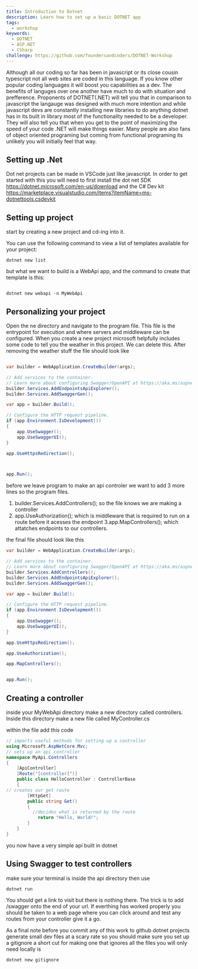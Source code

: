 ```yaml
---
title: Introduction to Dotnet
description: Learn how to set up a basic DOTNET app
tags:
  - workshop
keywords:
  - DOTNET
  - ASP.NET 
  - CSharp
challenge: https://github.com/foundersandcoders/DOTNET-Workshop
---
```


Although all our coding so far has been in javascript or its close cousin typescript not all web sites are coded in this language. If you know other popular coding languages it will boost you capabilities as a dev.
The benefits of languges over one another have much to do with situation and prefference. Proponents of DOTNET(.NET) will tell you that in comparison to javascript the langauge was designed with much more intention and while javascript devs are constantly installing new libraries to do anything dotnet has in its built in library most of the functionality needed to be a developer. They will also tell you that when you get to the point of maximizing the speed of your code .NET will make things easier. Many people are also fans of object oriented programing but coming from functional programing its unlikely you will initially feel that way. 

## Setting up .Net

Dot net projects can be made in VSCode just like javascript. In order to get started with this you will need to first install the dot net SDK https://dotnet.microsoft.com/en-us/download and the C# Dev kit https://marketplace.visualstudio.com/items?itemName=ms-dotnettools.csdevkit




## Setting up project

start by creating a new project and cd-ing into it.

You can use the following command to view a list of templates available for your project:

```shell
dotnet new list
```

but what we want to build is a WebApi app, and the command to create that template is this:

```dotnet

dotnet new webapi -n MyWebApi

```



## Personalizing your project

Open the ne directory and navigate to the program file. This file is the entrypoint for execution and where servers and middleware can be configured. When you create a new project microsoft helpfully includes some code to tell you the weather in this project. We can delete this. After removing the weather stuff the file should look like

```cs

var builder = WebApplication.CreateBuilder(args);

// Add services to the container.
// Learn more about configuring Swagger/OpenAPI at https://aka.ms/aspnetcore/swashbuckle
builder.Services.AddEndpointsApiExplorer();
builder.Services.AddSwaggerGen();

var app = builder.Build();

// Configure the HTTP request pipeline.
if (app.Environment.IsDevelopment())
{
    app.UseSwagger();
    app.UseSwaggerUI();
}

app.UseHttpsRedirection();



app.Run();


```
before we leave program to make an api controler we want to add 3 more lines so the program files.
1. builder.Services.AddControllers();
 so the file knows we are making a controller 
2. app.UseAuthorization();
which is middleware that is required to run on a route before it acesses the endpoint
3.app.MapControllers();
which attatches endpoints to our controllers.

the final file should look like this
```cs
var builder = WebApplication.CreateBuilder(args);

// Add services to the container.
// Learn more about configuring Swagger/OpenAPI at https://aka.ms/aspnetcore/swashbuckle
builder.Services.AddControllers();
builder.Services.AddEndpointsApiExplorer();
builder.Services.AddSwaggerGen();

var app = builder.Build();

// Configure the HTTP request pipeline.
if (app.Environment.IsDevelopment())
{
    app.UseSwagger();
    app.UseSwaggerUI();
}

app.UseHttpsRedirection();

app.UseAuthorization();

app.MapControllers();


app.Run();


```


## Creating a controller


inside your MyWebApi directory make a new directory called controllers. Inside this directory make a new file called MyController.cs

within the file add this code
```cs
// imports useful methods for setting up a controller
using Microsoft.AspNetCore.Mvc;
// sets up an api controller 
namespace MyApi.Controllers
{
    [ApiController]
    [Route("[controller]")]
    public class HelloController : ControllerBase
    {
// creates our get route
        [HttpGet]
        public string Get()
        {
          //decides what is returned by the route
            return "Hello, World!";
        }
    }
}


```
you now have a very simple api built in dotnet
## Using Swagger to test controllers

make sure your terminal is inside the api directory then use

```shell
dotnet run
```
You should get a link to visit but there is nothing there. The trick is to add /swagger onto the end of your url. If everthing has worked properly you should be taken to a web page where you can click around and test any routes from your controller give it a go.

As a final note before you commit any of this work to github dotnet projects generate small dev files at a scary rate so you should make sure you set up a gitignore a short cut for making one that ignores all the files you will only need locally is

```shell
dotnet new gitignore   
```